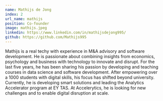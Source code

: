 ```yaml
---
name: Mathijs de Jong
index: 2
url_name: mathijs
position: Co-founder
image: mathijs.jpeg
linkedin: https://www.linkedin.com/in/mathijsdejong995/
github: https://github.com/Mathijs995
---
```

Mathijs is a real techy with experience in M&A advisory and software development. He is passionate about combining insights from economics, psychology and business with technology to innovate and disrupt. For the last five years, he has been sharing his passion by developing and teaching courses in data science and software development. After empowering over a 1000 students with digital skills, his focus has shifted beyond university. Currently, he is developing smart solutions and leading the Analytics Accelerator program at EY TAS. At Accelerytics, he is looking for new challenges and to enable digital disruption at scale.